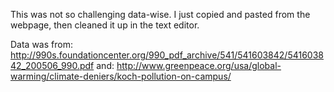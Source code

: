 This was not so challenging data-wise. I just copied and pasted from the webpage, then cleaned it up in the text editor.

Data was from: http://990s.foundationcenter.org/990_pdf_archive/541/541603842/541603842_200506_990.pdf
and: http://www.greenpeace.org/usa/global-warming/climate-deniers/koch-pollution-on-campus/
